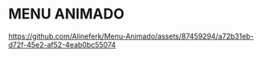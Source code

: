 # MENU ANIMADO #
https://github.com/Alineferk/Menu-Animado/assets/87459294/a72b31eb-d72f-45e2-af52-4eab0bc55074
